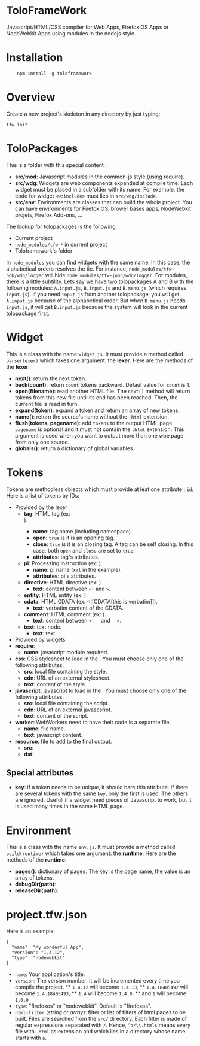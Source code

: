 # ToloFrameWork

Javascript/HTML/CSS compiler for Web Apps, Firefox OS Apps or NodeWebkit Apps using modules in the nodejs style.

# Installation

```
    npm install -g toloframework
```

# Overview

Create a new project's skeleton in any directory by just typing:
```
tfw init
```

# ToloPackages

This is a folder with this special content :

* __src/mod__: Javascript modules in the common-js style (using require).
* __src/wdg__: Widgets are web components expanded at compile time. Each widget must be placed in a subfolder with its name. For example, the code for widget `<w:include>` must lies in `src/wdg/include`.
* __src/env__: Environments are classes that can build the whole project. You can have environments for Firefox OS, brower bases apps, NodeWebkit projets, Firefox Add-ons, ...

The lookup for tolopackages is the following:

* Current project
* `node_modules/tfw-*` in current project
* Toloframework's folder

In `node_modules` you can find widgets with the same name. In this case, the alphabetical orders resolves the tie. For instance, `node_modules/tfw-bob/wdg/logger` will hide `node_modules/tfw-john/wdg/logger`.
For modules, there is a little subtility. Lets say we have two tolopackages A and B with the following modules: `A.input.js`, `B.input.js` and `B.menu.js` (which requires `input.js`). If you need `input.js` from another tolopackage, you will get `A.input.js` because of the alphabetical order. But when `B.menu.js` needs `input.js`, it will get `B.input.js` because the system will look in the current tolopackage first.

# Widget

This is a class with the name `widget.js`. It must provide a method called `parse(lexer)` which takes one argument: the __lexer__.
Here are the methods of the __lexer__:

* __next()__: return the next token.
* __back(count)__: return `count` tokens backward. Defaut value for `count` is 1.
* __open(filename)__: read another HTML file. The `next()` method will return tokens from this new file until its end has been reached. Then, the current file is read in turn.
* __expand(token)__: expand a token and return an array of new tokens.
* __name()__: return the source's name without the `.html` extension.
* __flush(tokens, pagename)__: add `tokens` to the output HTML page. `pagename` is optional and it must not contain the `.html` extension. This argument is used when you want to output more than one wbe page from only one source.
* __globals()__: return a dictionary of global variables.

# Tokens

Tokens are methodless objects which must provide at leat one attribute : `id`. Here is a list of tokens by IDs:

* Provided by the lexer
  * __tag__: HTML tag (ex: <div class="toto">).
    * __name__: tag name (including namespace).
    * __open__: `true` is it is an opening tag.
    * __close__: `true` is it is an closing tag. A tag can be self closing. In this case, both `open` and `close` are set to `true`.
    * __attributes__: tag's attributes.
  * __pi__: Processing Instruction (ex: <?xml version="1.0" encoding="UTF-8"?>).
    * __name__: pi name (`xml` in the example).
    * __attributes__: pi's attributes.
  * __directive__: HTML directive (ex: )
    * __text__: content between `<!` and `>`.
  * __entity__: HTML entity (ex: <!DOCTYPE html>).
  * __cdata__: HTML CDATA (ex: <![CDATA[this is verbatim]]).
    * __text__: verbatim content of the CDATA.
  * __comment__: HTML comment (ex: <!-- This is a comment -->).
    * __text__: content between `<!--` and `-->`.
  * __text__: text node.
    * __text__: text.
* Provided by widgets
 * __require__: 
   * __name__: javascript module required.
 * __css__: CSS stylesheet to load in the <HEAD>. You must choose only one of the following attributes.
   * __src__: local file containing the style.
   * __cdn__: URL of an external stylesheet.
   * __text__: content of the style.
 * __javascript__: javascript to load in the <HEAD>. You must choose only one of the following attributes.
   * __src__: local file containing the script.
   * __cdn__: URL of an external javascsript.
   * __text__: content of the script.
 * __worker__: WebWorkers need to have their code is a separate file.
   * __name__: file name.
   * __text__: javascript content.
 * __resource__: file to add to the final output.
   * __src__:
   * __dst__: 

## Special attributes

* __key__: if a token needs to be unique, it should bare this attribute. If there are several tokens with the same `key`, only the first is used. The others are ignored. Usefull if a widget need pieces of Javascript to work, but it is used many times in the same HTML page.


# Environment

This is a class with the name `env.js`.  It must provide a method called `build(runtime)` which takes one argument: the __runtime__.
Here are the methods of the __runtime__:

* __pages()__: dictionary of pages. The key is the page name, the value is an array of tokens.
* __debugDir(path)__:
* __releaseDir(path)__:


# project.tfw.json


Here is an example:
```
{
  "name": "My wonderful App",
  "version": "1.4.12",
  "type": "nodewebkit"
}
```

* `name`: Your application's title.
* `version`: The version number. It will be incremented every time you compile the project.
** `1.4.12` will become `1.4.13`,
** `1.4.18405492` will become `1.4.18405493`,
** `1.4` will become `1.4.0`,
** and `1` will become `1.0.0`
* `type`: "firefoxos" or "nodewebkit". Default is "firefoxos".
* `html-filter` (_string_ or _array_): filter or list of filters of html pages to be built. Files are searched from the `src/` directory. Each filter is made of regular expressions separated with `/`. Hence, `^a/\\.html$` means every file with `.html` as extension and which lies in a directory whose name starts with `a`.
